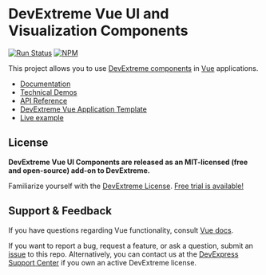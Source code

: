 # DevExtreme Vue UI and Visualization Components #

[![Run Status](https://api.shippable.com/projects/5ab4c6354a24a207009ec636/badge?branch=master)](https://app.shippable.com/github/DevExpress/devextreme-vue)
[![NPM](https://img.shields.io/npm/v/devextreme-vue.svg?maxAge=43200)](https://www.npmjs.com/package/devextreme-vue)

This project allows you to use [DevExtreme components](http://js.devexpress.com/Demos/WidgetsGallery/) in [Vue](https://vuejs.org) applications.

* [Documentation](https://js.devexpress.com/Documentation/Guide/Vue_Components/DevExtreme_Vue_Components/)
* [Technical Demos](https://js.devexpress.com/Demos/WidgetsGallery/Demo/DataGrid/Overview/Vue/Light/)
* [API Reference](http://js.devexpress.com/Documentation/ApiReference/)
* [DevExtreme Vue Application Template](https://github.com/DevExpress/devextreme-vue-template)
* [Live example](https://codesandbox.io/s/github/lukyanovas/devextreme-vue-example)

## License ##

**DevExtreme Vue UI Components are released as an MIT-licensed (free and open-source) add-on to DevExtreme.**

Familiarize yourself with the [DevExtreme License](https://js.devexpress.com/Licensing/). [Free trial is available!](http://js.devexpress.com/Buy/)

## Support & Feedback ##

If you have questions regarding Vue functionality, consult [Vue docs](https://vuejs.org/v2/guide/).

If you want to report a bug, request a feature, or ask a question, submit an [issue](https://github.com/DevExpress/devextreme-vue/issues) to this repo. Alternatively, you can contact us at the [DevExpress Support Center](https://www.devexpress.com/Support/Center) if you own an active DevExtreme license.
